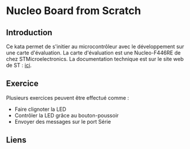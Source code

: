 # Nucleo Board from Scratch
## Introduction
Ce kata permet de s'initier au microcontrôleur avec le développement sur une carte d'évaluation.
La carte d'évaluation est une Nucleo-F446RE de chez STMicroelectronics.
La documentation technique est sur le site web de ST : [ici].

## Exercice
Plusieurs exercices peuvent être effectué comme :
- Faire clignoter la LED
- Contrôler la LED grâce au bouton-poussoir
- Envoyer des messages sur le port Série

## Liens
[ici]: https://www.st.com/en/evaluation-tools/nucleo-f446re.html